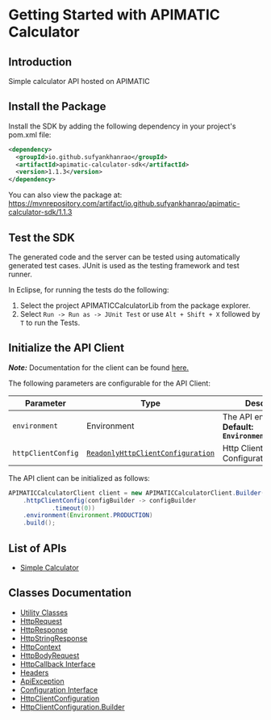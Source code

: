 
# Getting Started with APIMATIC Calculator

## Introduction

Simple calculator API hosted on APIMATIC

## Install the Package

Install the SDK by adding the following dependency in your project's pom.xml file:

```xml
<dependency>
  <groupId>io.github.sufyankhanrao</groupId>
  <artifactId>apimatic-calculator-sdk</artifactId>
  <version>1.1.3</version>
</dependency>
```

You can also view the package at:
https://mvnrepository.com/artifact/io.github.sufyankhanrao/apimatic-calculator-sdk/1.1.3

## Test the SDK

The generated code and the server can be tested using automatically generated test cases.
JUnit is used as the testing framework and test runner.

In Eclipse, for running the tests do the following:

1. Select the project APIMATICCalculatorLib from the package explorer.
2. Select `Run -> Run as -> JUnit Test` or use `Alt + Shift + X` followed by `T` to run the Tests.

## Initialize the API Client

**_Note:_** Documentation for the client can be found [here.](https://www.github.com/sufyankhanrao/testing-java-sdk/tree/1.1.3/doc/client.md)

The following parameters are configurable for the API Client:

| Parameter | Type | Description |
|  --- | --- | --- |
| `environment` | Environment | The API environment. <br> **Default: `Environment.PRODUCTION`** |
| `httpClientConfig` | [`ReadonlyHttpClientConfiguration`](https://www.github.com/sufyankhanrao/testing-java-sdk/tree/1.1.3/doc/http-client-configuration.md) | Http Client Configuration instance. |

The API client can be initialized as follows:

```java
APIMATICCalculatorClient client = new APIMATICCalculatorClient.Builder()
    .httpClientConfig(configBuilder -> configBuilder
            .timeout(0))
    .environment(Environment.PRODUCTION)
    .build();
```

## List of APIs

* [Simple Calculator](https://www.github.com/sufyankhanrao/testing-java-sdk/tree/1.1.3/doc/controllers/simple-calculator.md)

## Classes Documentation

* [Utility Classes](https://www.github.com/sufyankhanrao/testing-java-sdk/tree/1.1.3/doc/utility-classes.md)
* [HttpRequest](https://www.github.com/sufyankhanrao/testing-java-sdk/tree/1.1.3/doc/http-request.md)
* [HttpResponse](https://www.github.com/sufyankhanrao/testing-java-sdk/tree/1.1.3/doc/http-response.md)
* [HttpStringResponse](https://www.github.com/sufyankhanrao/testing-java-sdk/tree/1.1.3/doc/http-string-response.md)
* [HttpContext](https://www.github.com/sufyankhanrao/testing-java-sdk/tree/1.1.3/doc/http-context.md)
* [HttpBodyRequest](https://www.github.com/sufyankhanrao/testing-java-sdk/tree/1.1.3/doc/http-body-request.md)
* [HttpCallback Interface](https://www.github.com/sufyankhanrao/testing-java-sdk/tree/1.1.3/doc/http-callback-interface.md)
* [Headers](https://www.github.com/sufyankhanrao/testing-java-sdk/tree/1.1.3/doc/headers.md)
* [ApiException](https://www.github.com/sufyankhanrao/testing-java-sdk/tree/1.1.3/doc/api-exception.md)
* [Configuration Interface](https://www.github.com/sufyankhanrao/testing-java-sdk/tree/1.1.3/doc/configuration-interface.md)
* [HttpClientConfiguration](https://www.github.com/sufyankhanrao/testing-java-sdk/tree/1.1.3/doc/http-client-configuration.md)
* [HttpClientConfiguration.Builder](https://www.github.com/sufyankhanrao/testing-java-sdk/tree/1.1.3/doc/http-client-configuration-builder.md)

